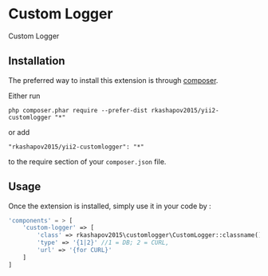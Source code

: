 Custom Logger
=============
Custom Logger

Installation
------------

The preferred way to install this extension is through [composer](http://getcomposer.org/download/).

Either run

```
php composer.phar require --prefer-dist rkashapov2015/yii2-customlogger "*"
```

or add

```
"rkashapov2015/yii2-customlogger": "*"
```

to the require section of your `composer.json` file.


Usage
-----

Once the extension is installed, simply use it in your code by  :

```php
'components' = > [
    'custom-logger' => [
        'class' => rkashapov2015\customlogger\CustomLogger::classname(),
        'type' => '{1|2}' //1 = DB; 2 = CURL,
        'url' => '{for CURL}'
    ]
]